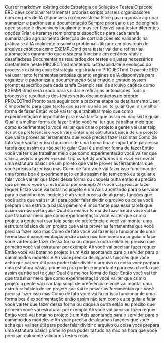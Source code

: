 Cursor
markdown
  existing code 
 Estratégia de Solução e Testes
 O pacote ERD deve combinar ferramentas próprias scripts parsers organizadores com engines de IA disponíveis no ecossistema Slice para organizar agrupar sumarizar e padronizar a documentação
 Sempre priorizar o uso de engines open source e disponíveis localmente mas ser flexível para testar diferentes opções
 Criar e iterar system prompts específicos para cada tarefa sumarização agrupamento detecção de contradições etc validando na prática se a IA realmente resolve o problema
 Utilizar exemplos reais de arquivos caóticos como EXEMPLOmd para testar validar e refinar as automações garantindo que o sistema funcione em cenários reais e desafiadores
 Documentar os resultados dos testes e ajustes necessários diretamente neste PROJECTmd mantendo rastreabilidade e evolução do processo
  existing code 
 Estratégia registrada no PROJECTmd
 O pacote ERD vai usar tanto ferramentas próprias quanto engines de IA disponíveis para organizar e padronizar a documentação
 Será criado e testado system prompt específico para cada tarefa
 Exemplo real de arquivo caótico como EXEMPLOmd será usado para validar e refinar as automações
 Todo o processo e resultados dos testes serão documentados no próprio PROJECTmd
Pronto para seguir com a próxima etapa ou detalhamento
User
é importante para essa tarefa que assim eu não sei te guiar Qual é a melhor forma de fazer Então você vai ter que trabalhar meio que como experimentação é importante para essa tarefa que assim eu não sei te guiar Qual é a melhor forma de fazer Então você vai ter que trabalhar meio que como experimentação você vai ter que criar o projeto a gente vai usar taip script de preferência e você vai montar uma estrutura básica de um projeto que vai te prover as ferramentas que você precisa fazer isso mas Como de fato você vai fazer isso funcionar de uma forma boa é importante para essa tarefa que assim eu não sei te guiar Qual é a melhor forma de fazer Então você vai ter que trabalhar meio que como experimentação você vai ter que criar o projeto a gente vai usar taip script de preferência e você vai montar uma estrutura básica de um projeto que vai te prover as ferramentas que você precisa fazer isso mas Como de fato você vai fazer isso funcionar de uma forma boa é experimentação então assim não tem como eu te guiar e falar você vai ter que fazer dessa forma ou daquela outra então eu preciso que primeiro você vai estruturar por exemplo Ah você vai precisar fazer requer Então você vai botar no projeto é um Axis apontando para o servidor para o caminho dos modelos é Ah você precisa de algumas funções que você acha que vai ser útil para poder falar dividir o arquivo ou coisa você prepara uma estrutura básica primeiro é importante para essa tarefa que assim eu não sei te guiar Qual é a melhor forma de fazer Então você vai ter que trabalhar meio que como experimentação você vai ter que criar o projeto a gente vai usar taip script de preferência e você vai montar uma estrutura básica de um projeto que vai te prover as ferramentas que você precisa fazer isso mas Como de fato você vai fazer isso funcionar de uma forma boa é experimentação então assim não tem como eu te guiar e falar você vai ter que fazer dessa forma ou daquela outra então eu preciso que primeiro você vai estruturar por exemplo Ah você vai precisar fazer requer Então você vai botar no projeto é um Axis apontando para o servidor para o caminho dos modelos é Ah você precisa de algumas funções que você acha que vai ser útil para poder falar dividir o arquivo ou coisa você prepara uma estrutura básica primeiro para poder é importante para essa tarefa que assim eu não sei te guiar Qual é a melhor forma de fazer Então você vai ter que trabalhar meio que como experimentação você vai ter que criar o projeto a gente vai usar taip script de preferência e você vai montar uma estrutura básica de um projeto que vai te prover as ferramentas que você precisa fazer isso mas Como de fato você vai fazer isso funcionar de uma forma boa é experimentação então assim não tem como eu te guiar e falar você vai ter que fazer dessa forma ou daquela outra então eu preciso que primeiro você vai estruturar por exemplo Ah você vai precisar fazer requer Então você vai botar no projeto é um Axis apontando para o servidor para o caminho dos modelos é Ah você precisa de algumas funções que você acha que vai ser útil para poder falar dividir o arquivo ou coisa você prepara uma estrutura básica primeiro para poder tá tudo na mão na hora que você precisar realmente validar os testes reais